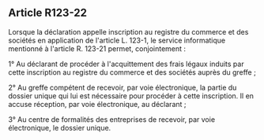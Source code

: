 Article R123-22
----
Lorsque la déclaration appelle inscription au registre du commerce et des
sociétés en application de l'article L. 123-1, le service informatique mentionné
à l'article R. 123-21 permet, conjointement :

1° Au déclarant de procéder à l'acquittement des frais légaux induits par cette
inscription au registre du commerce et des sociétés auprès du greffe ;

2° Au greffe compétent de recevoir, par voie électronique, la partie du dossier
unique qui lui est nécessaire pour procéder à cette inscription. Il en accuse
réception, par voie électronique, au déclarant ;

3° Au centre de formalités des entreprises de recevoir, par voie électronique,
le dossier unique.
